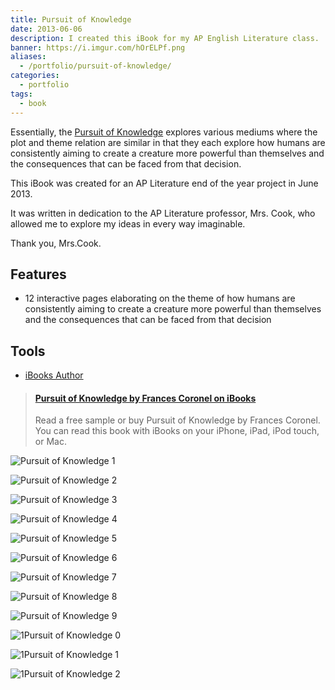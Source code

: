 ```yaml
---
title: Pursuit of Knowledge
date: 2013-06-06
description: I created this iBook for my AP English Literature class.
banner: https://i.imgur.com/hOrELPf.png
aliases:
  - /portfolio/pursuit-of-knowledge/
categories:
  - portfolio
tags:
  - book
---
```


Essentially, the [Pursuit of Knowledge](https://itunes.apple.com/us/book/pursuit-of-knowledge/id1073378182?ls=1&mt=11) explores various mediums where the plot and theme relation are similar in that they each explore how humans are consistently aiming to create a creature more powerful than themselves and the consequences that can be faced from that decision.

This iBook was created for an AP Literature end of the year project in June 2013.

It was written in dedication to the AP Literature professor, Mrs. Cook, who allowed me to explore my ideas in every way imaginable.

Thank you, Mrs.Cook.

## Features

- 12 interactive pages elaborating on the theme of how humans are consistently aiming to create a creature more powerful than themselves and the consequences that can be faced from that decision

## Tools

- [iBooks Author](https://www.apple.com/ibooks-author/)

<blockquote class="embedly-card"><h4><a href="https://itunes.apple.com/us/book/pursuit-of-knowledge/id1073378182?ls=1&mt=11">Pursuit of Knowledge by Frances Coronel on iBooks</a></h4><p>Read a free sample or buy Pursuit of Knowledge by Frances Coronel. You can read this book with iBooks on your iPhone, iPad, iPod touch, or Mac.</p></blockquote>
<script async src="//cdn.embedly.com/widgets/platform.js" charset="UTF-8"></script>

![Pursuit of Knowledge 1](https://i.imgur.com/g5wX71r.jpg)

![Pursuit of Knowledge 2](https://i.imgur.com/3AqyE3d.jpg)

![Pursuit of Knowledge 3](https://i.imgur.com/suwDekg.jpg)

![Pursuit of Knowledge 4](https://i.imgur.com/Y3jbXiJ.jpg)

![Pursuit of Knowledge 5](https://i.imgur.com/XQHaskw.jpg)

![Pursuit of Knowledge 6](https://i.imgur.com/tG5yVVj.jpg)

![Pursuit of Knowledge 7](https://i.imgur.com/DMgzpXs.jpg)

![Pursuit of Knowledge 8](https://i.imgur.com/CgSeuB1.jpg)

![Pursuit of Knowledge 9](https://i.imgur.com/4VdEKTn.jpg)

![1Pursuit of Knowledge 0](https://i.imgur.com/AYZWBQR.jpg)

![1Pursuit of Knowledge 1](https://i.imgur.com/ZzotBm7.jpg)

![1Pursuit of Knowledge 2](https://i.imgur.com/F6R8otG.jpg)

